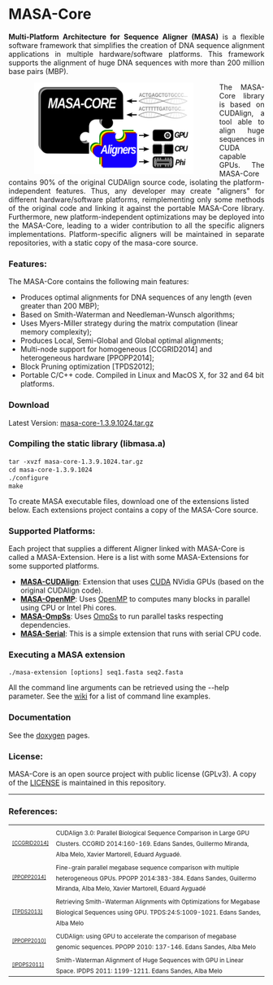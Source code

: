 # MASA-Core
<p align="justify">
<b>Multi-Platform Architecture for Sequence Aligner (MASA)</b> is a flexible software framework that simplifies the creation of DNA sequence alignment applications in multiple hardware/software platforms. This framework supports the alignment of huge DNA sequences with more than 200 million base pairs (MBP). 
</p>

<img src="https://raw.githubusercontent.com/edanssandes/masa-core/master/images/masa-core-puzzle.png" align="left" height="180" hspace="50">

<p align="justify">
The MASA-Core library is based on CUDAlign, a tool able to align huge sequences in CUDA capable GPUs. The MASA-Core contains 90% of the original CUDAlign source code, isolating the platform-independent features. Thus, any developer may create "aligners" for different hardware/software platforms, reimplementing only some methods of the original code and linking it against the portable MASA-Core library. Furthermore, new platform-independent optimizations may be deployed into the MASA-Core, leading to a wider contribution to all the specific aligners implementations. Platform-specific aligners will be maintained in separate repositories, with a static copy of the masa-core source.
</p>

### Features:

The MASA-Core contains the following main features:
* Produces optimal alignments for DNA sequences of any length (even greater than 200 MBP);
* Based on Smith-Waterman and Needleman-Wunsch algorithms;
* Uses Myers-Miller strategy during the matrix computation (linear memory complexity);
* Produces Local, Semi-Global and Global optimal alignments;
* Multi-node support for homogeneous [CCGRID2014] and heterogeneous hardware [PPOPP2014];
* Block Pruning optimization [TPDS2012];
* Portable C/C++ code. Compiled in Linux and MacOS X, for 32 and 64 bit platforms.

### Download

Latest Version: [masa-core-1.3.9.1024.tar.gz](releases/masa-core-1.3.9.1024.tar.gz?raw=true)

### Compiling the static library (libmasa.a)

```
tar -xvzf masa-core-1.3.9.1024.tar.gz
cd masa-core-1.3.9.1024
./configure
make
```
To create MASA executable files, download one of the extensions listed below. Each extensions project contains a copy of the MASA-Core source.


### Supported Platforms:

Each project that supplies a different Aligner linked with MASA-Core is called a MASA-Extension. Here is a list with some MASA-Extensions for some supported platforms.
* [**MASA-CUDAlign**](https://github.com/edanssandes/MASA-CUDAlign): Extension that uses [CUDA](http://www.nvidia.com/object/cuda_home_new.html) NVidia GPUs (based on the original CUDAlign code).
* [**MASA-OpenMP**](https://github.com/edanssandes/MASA-OpenMP): Uses [OpenMP](http://openmp.org/) to computes many blocks in parallel using CPU or Intel Phi cores.
* [**MASA-OmpSs**](https://github.com/edanssandes/MASA-OmpSs): Uses [OmpSs](https://pm.bsc.es/ompss) to run parallel tasks respecting dependencies.
* [**MASA-Serial**](https://github.com/edanssandes/MASA-Serial): This is a simple extension that runs with serial CPU code.


### Executing a MASA extension

```
./masa-extension [options] seq1.fasta seq2.fasta
```
All the command line arguments can be retrieved using the --help parameter. See the [wiki](https://github.com/edanssandes/MASA-Core/wiki/Command-line-examples) for a list of command line examples.

### Documentation

See the [doxygen](http://edanssandes.github.io/MASA-Core/docs) pages.

### License:

MASA-Core is an open source project with public license (GPLv3). A copy of the [LICENSE](https://raw.githubusercontent.com/edanssandes/masa-core/master/LICENSE) is maintained in this repository. 

---

### References:

<table border="0">
<tr>
<td><a href="http://dx.doi.org/10.1109/CCGrid.2014.18"><font size=1>[CCGRID2014]</font></a></td>
<td><sub>CUDAlign 3.0: Parallel Biological Sequence Comparison in Large GPU Clusters. CCGRID 2014:160-169. Edans Sandes, Guillermo Miranda, Alba Melo, Xavier Martorell, Eduard Ayguadé.</sub>
</td>
</tr>
<tr>
<td><a href="http://dx.doi.org/10.1145/2555243.2555280"><font size=1>[PPOPP2014]</font></a></td>
<td><sub>Fine-grain parallel megabase sequence comparison with multiple heterogeneous GPUs. PPOPP 2014:383-384. Edans Sandes, Guillermo Miranda, Alba Melo, Xavier Martorell, Eduard Ayguadé
</sub></td>
</tr>
<tr>
<td><a href="http://dx.doi.org/10.1109/TPDS.2012.194"><font size=1>[TPDS2013]</font></a></td>
<td><sub>Retrieving Smith-Waterman Alignments with Optimizations for Megabase Biological Sequences using GPU. TPDS:24:5:1009-1021. Edans Sandes, Alba Melo</sub></td>
</tr>
<td><a href="http://dx.doi.org/10.1145/1693453.1693473"><font size=1>[PPOPP2010]</font></a></td>
<td><sub>CUDAlign: using GPU to accelerate the comparison of megabase genomic sequences. PPOPP 2010: 137-146. Edans Sandes, Alba Melo</sub></td>
</tr>
<tr>
<td><a href="http://dx.doi.org/10.1109/IPDPS.2011.114"><font size=1>[IPDPS2011]</font></a></td>
<td><sub>Smith-Waterman Alignment of Huge Sequences with GPU in Linear Space. IPDPS 2011: 1199-1211. Edans Sandes, Alba Melo</sub></td>
</tr>
</table>

